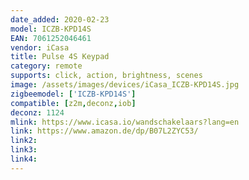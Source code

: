 ```yaml
---
date_added: 2020-02-23
model: ICZB-KPD14S
EAN: 7061252046461
vendor: iCasa
title: Pulse 4S Keypad
category: remote
supports: click, action, brightness, scenes
image: /assets/images/devices/iCasa_ICZB-KPD14S.jpg
zigbeemodel: ['ICZB-KPD14S']
compatible: [z2m,deconz,iob]
deconz: 1124
mlink: https://www.icasa.io/wandschakelaars?lang=en
link: https://www.amazon.de/dp/B07L2ZYC53/
link2: 
link3: 
link4: 
---
```

